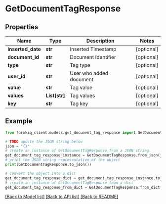 # GetDocumentTagResponse


## Properties

Name | Type | Description | Notes
------------ | ------------- | ------------- | -------------
**inserted_date** | **str** | Inserted Timestamp | [optional] 
**document_id** | **str** | Document Identifier | [optional] 
**type** | **str** | Tag type | [optional] 
**user_id** | **str** | User who added document | [optional] 
**value** | **str** | Tag value | [optional] 
**values** | **List[str]** | Tag values | [optional] 
**key** | **str** | Tag key | [optional] 

## Example

```python
from formkiq_client.models.get_document_tag_response import GetDocumentTagResponse

# TODO update the JSON string below
json = "{}"
# create an instance of GetDocumentTagResponse from a JSON string
get_document_tag_response_instance = GetDocumentTagResponse.from_json(json)
# print the JSON string representation of the object
print(GetDocumentTagResponse.to_json())

# convert the object into a dict
get_document_tag_response_dict = get_document_tag_response_instance.to_dict()
# create an instance of GetDocumentTagResponse from a dict
get_document_tag_response_from_dict = GetDocumentTagResponse.from_dict(get_document_tag_response_dict)
```
[[Back to Model list]](../README.md#documentation-for-models) [[Back to API list]](../README.md#documentation-for-api-endpoints) [[Back to README]](../README.md)


